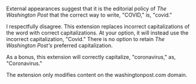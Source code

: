 External appearances suggest that it is the editorial policy of _The Washington
Post_ that the correct way to write, "COVID," is, "covid."

I respectfully disagree. This extension replaces incorrect capitalizations of
the word with correct capitalizations. At your option, it will instead use the
incorrect capitalization, "Covid." There is no option to retain _The Washington
Post's_ preferred capitalization.

As a bonus, this extension will correctly capitalize, "coronavirus," as,
"Coronavirus."

The extension only modifies content on the washingtonpost.com domain.
